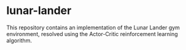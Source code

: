 # lunar-lander
This repository contains an implementation of the Lunar Lander gym environment, resolved using the Actor-Critic reinforcement learning algorithm.
